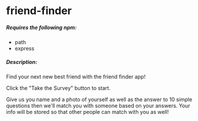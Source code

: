 # friend-finder

##### Requires the following npm:

* path
* express

##### Description:

Find your next new best friend with the friend finder app!

Click the "Take the Survey" button to start.

Give us you name and a photo of yourself as well as the answer to 10 simple questions then we'll match you with someone based on your answers. Your info will be stored so that other people can match with you as well! 







